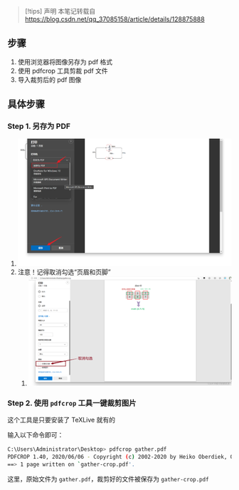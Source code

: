 
>[!tips] 声明
>本笔记转载自 https://blog.csdn.net/qq_37085158/article/details/128875888

## 步骤

1. 使用浏览器将图像另存为 pdf 格式
2. 使用 pdfcrop 工具剪裁 pdf 文件
3. 导入裁剪后的 pdf 图像

## 具体步骤

### Step 1. 另存为 PDF

1. ![](https://raw.githubusercontent.com/Nekasu/Blog_pics/main/20241004233257.png)
2. 注意！记得取消勾选“页眉和页脚”
	1. ![](https://raw.githubusercontent.com/Nekasu/Blog_pics/main/20241004233328.png)

### Step 2. 使用 `pdfcrop` 工具一键裁剪图片

这个工具是只要安装了 TeXLive 就有的

输入以下命令即可：

```bash
C:\Users\Administrator\Desktop> pdfcrop gather.pdf
PDFCROP 1.40, 2020/06/06 - Copyright (c) 2002-2020 by Heiko Oberdiek, Oberdiek Package Support Group.
==> 1 page written on `gather-crop.pdf'.
```

这里，原始文件为 `gather.pdf`，裁剪好的文件被保存为 `gather-crop.pdf`
